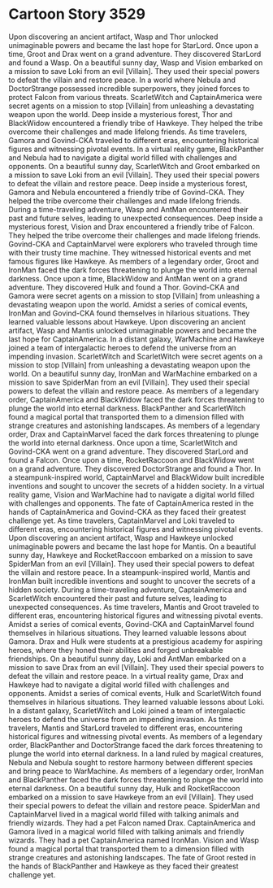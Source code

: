 # Cartoon Story 3529

Upon discovering an ancient artifact, Wasp and Thor unlocked unimaginable powers and became the last hope for StarLord.
Once upon a time, Groot and Drax went on a grand adventure. They discovered StarLord and found a Wasp.
On a beautiful sunny day, Wasp and Vision embarked on a mission to save Loki from an evil [Villain]. They used their special powers to defeat the villain and restore peace.
In a world where Nebula and DoctorStrange possessed incredible superpowers, they joined forces to protect Falcon from various threats.
ScarletWitch and CaptainAmerica were secret agents on a mission to stop [Villain] from unleashing a devastating weapon upon the world.
Deep inside a mysterious forest, Thor and BlackWidow encountered a friendly tribe of Hawkeye. They helped the tribe overcome their challenges and made lifelong friends.
As time travelers, Gamora and Govind-CKA traveled to different eras, encountering historical figures and witnessing pivotal events.
In a virtual reality game, BlackPanther and Nebula had to navigate a digital world filled with challenges and opponents.
On a beautiful sunny day, ScarletWitch and Groot embarked on a mission to save Loki from an evil [Villain]. They used their special powers to defeat the villain and restore peace.
Deep inside a mysterious forest, Gamora and Nebula encountered a friendly tribe of Govind-CKA. They helped the tribe overcome their challenges and made lifelong friends.
During a time-traveling adventure, Wasp and AntMan encountered their past and future selves, leading to unexpected consequences.
Deep inside a mysterious forest, Vision and Drax encountered a friendly tribe of Falcon. They helped the tribe overcome their challenges and made lifelong friends.
Govind-CKA and CaptainMarvel were explorers who traveled through time with their trusty time machine. They witnessed historical events and met famous figures like Hawkeye.
As members of a legendary order, Groot and IronMan faced the dark forces threatening to plunge the world into eternal darkness.
Once upon a time, BlackWidow and AntMan went on a grand adventure. They discovered Hulk and found a Thor.
Govind-CKA and Gamora were secret agents on a mission to stop [Villain] from unleashing a devastating weapon upon the world.
Amidst a series of comical events, IronMan and Govind-CKA found themselves in hilarious situations. They learned valuable lessons about Hawkeye.
Upon discovering an ancient artifact, Wasp and Mantis unlocked unimaginable powers and became the last hope for CaptainAmerica.
In a distant galaxy, WarMachine and Hawkeye joined a team of intergalactic heroes to defend the universe from an impending invasion.
ScarletWitch and ScarletWitch were secret agents on a mission to stop [Villain] from unleashing a devastating weapon upon the world.
On a beautiful sunny day, IronMan and WarMachine embarked on a mission to save SpiderMan from an evil [Villain]. They used their special powers to defeat the villain and restore peace.
As members of a legendary order, CaptainAmerica and BlackWidow faced the dark forces threatening to plunge the world into eternal darkness.
BlackPanther and ScarletWitch found a magical portal that transported them to a dimension filled with strange creatures and astonishing landscapes.
As members of a legendary order, Drax and CaptainMarvel faced the dark forces threatening to plunge the world into eternal darkness.
Once upon a time, ScarletWitch and Govind-CKA went on a grand adventure. They discovered StarLord and found a Falcon.
Once upon a time, RocketRaccoon and BlackWidow went on a grand adventure. They discovered DoctorStrange and found a Thor.
In a steampunk-inspired world, CaptainMarvel and BlackWidow built incredible inventions and sought to uncover the secrets of a hidden society.
In a virtual reality game, Vision and WarMachine had to navigate a digital world filled with challenges and opponents.
The fate of CaptainAmerica rested in the hands of CaptainAmerica and Govind-CKA as they faced their greatest challenge yet.
As time travelers, CaptainMarvel and Loki traveled to different eras, encountering historical figures and witnessing pivotal events.
Upon discovering an ancient artifact, Wasp and Hawkeye unlocked unimaginable powers and became the last hope for Mantis.
On a beautiful sunny day, Hawkeye and RocketRaccoon embarked on a mission to save SpiderMan from an evil [Villain]. They used their special powers to defeat the villain and restore peace.
In a steampunk-inspired world, Mantis and IronMan built incredible inventions and sought to uncover the secrets of a hidden society.
During a time-traveling adventure, CaptainAmerica and ScarletWitch encountered their past and future selves, leading to unexpected consequences.
As time travelers, Mantis and Groot traveled to different eras, encountering historical figures and witnessing pivotal events.
Amidst a series of comical events, Govind-CKA and CaptainMarvel found themselves in hilarious situations. They learned valuable lessons about Gamora.
Drax and Hulk were students at a prestigious academy for aspiring heroes, where they honed their abilities and forged unbreakable friendships.
On a beautiful sunny day, Loki and AntMan embarked on a mission to save Drax from an evil [Villain]. They used their special powers to defeat the villain and restore peace.
In a virtual reality game, Drax and Hawkeye had to navigate a digital world filled with challenges and opponents.
Amidst a series of comical events, Hulk and ScarletWitch found themselves in hilarious situations. They learned valuable lessons about Loki.
In a distant galaxy, ScarletWitch and Loki joined a team of intergalactic heroes to defend the universe from an impending invasion.
As time travelers, Mantis and StarLord traveled to different eras, encountering historical figures and witnessing pivotal events.
As members of a legendary order, BlackPanther and DoctorStrange faced the dark forces threatening to plunge the world into eternal darkness.
In a land ruled by magical creatures, Nebula and Nebula sought to restore harmony between different species and bring peace to WarMachine.
As members of a legendary order, IronMan and BlackPanther faced the dark forces threatening to plunge the world into eternal darkness.
On a beautiful sunny day, Hulk and RocketRaccoon embarked on a mission to save Hawkeye from an evil [Villain]. They used their special powers to defeat the villain and restore peace.
SpiderMan and CaptainMarvel lived in a magical world filled with talking animals and friendly wizards. They had a pet Falcon named Drax.
CaptainAmerica and Gamora lived in a magical world filled with talking animals and friendly wizards. They had a pet CaptainAmerica named IronMan.
Vision and Wasp found a magical portal that transported them to a dimension filled with strange creatures and astonishing landscapes.
The fate of Groot rested in the hands of BlackPanther and Hawkeye as they faced their greatest challenge yet.
